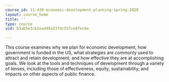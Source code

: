 ```yaml
---
course_id: 11-438-economic-development-planning-spring-2020
layout: course_home
title: ''
type: course
uid: b3ab5e3cb2ead49a237dc55fce87ec6e

---
```

This course examines why we plan for economic development, how government is funded in the US, what strategies are commonly used to attract and retain development, and how effective they are at accomplishing goals. We look at the tools and techniques of development through a variety of lenses, including those of effectiveness, equity, sustainability, and impacts on other aspects of public finance.
